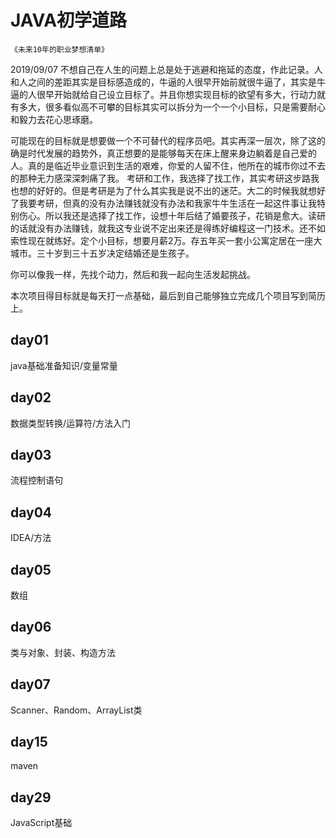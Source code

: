 # JAVA初学道路
`《未来10年的职业梦想清单》`

2019/09/07 不想自己在人生的问题上总是处于逃避和拖延的态度，作此记录。人和人之间的差距其实是目标感造成的，牛逼的人很早开始前就很牛逼了，其实是牛逼的人很早开始就给自己设立目标了。并且你想实现目标的欲望有多大，行动力就有多大，很多看似高不可攀的目标其实可以拆分为一个一个小目标，只是需要耐心和毅力去花心思琢磨。

可能现在的目标就是想要做一个不可替代的程序员吧。其实再深一层次，除了这的确是时代发展的趋势外，真正想要的是能够每天在床上醒来身边躺着是自己爱的人。真的是临近毕业意识到生活的艰难，你爱的人留不住，他所在的城市你过不去的那种无力感深深刺痛了我。
考研和工作，我选择了找工作，其实考研这步路我也想的好好的。但是考研是为了什么其实我是说不出的迷茫。大二的时候我就想好了我要考研，但真的没有办法赚钱就没有办法和我家牛牛生活在一起这件事让我特别伤心。所以我还是选择了找工作，设想十年后结了婚要孩子，花销是愈大。读研的话就没有办法赚钱，就我这专业说不定出来还是得练好编程这一门技术。还不如索性现在就练好。定个小目标，想要月薪2万。存五年买一套小公寓定居在一座大城市。三十岁到三十五岁决定结婚还是生孩子。

你可以像我一样，先找个动力，然后和我一起向生活发起挑战。

本次项目得目标就是每天打一点基础，最后到自己能够独立完成几个项目写到简历上。



## day01
java基础准备知识/变量常量
## day02
数据类型转换/运算符/方法入门
## day03
流程控制语句
## day04
IDEA/方法
## day05
数组
## day06
类与对象、封装、构造方法
## day07
Scanner、Random、ArrayList类
## day15
maven
## day29
JavaScript基础




